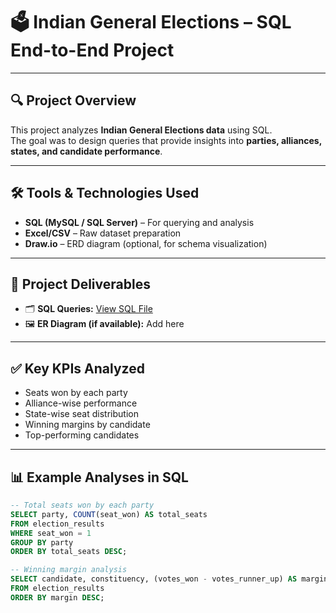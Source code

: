 # 🗳️ Indian General Elections – SQL End-to-End Project  

---

## 🔍 Project Overview  
This project analyzes **Indian General Elections data** using SQL.  
The goal was to design queries that provide insights into **parties, alliances, states, and candidate performance**.  

---

## 🛠 Tools & Technologies Used  
- **SQL (MySQL / SQL Server)** – For querying and analysis  
- **Excel/CSV** – Raw dataset preparation  
- **Draw.io** – ERD diagram (optional, for schema visualization)  

---

## 📂 Project Deliverables  
- 🗂️ **SQL Queries:** [View SQL File](https://github.com/YourGitHubUsername/Indian-General-Elections-SQL-Project/blob/main/SQLQuery1.sql)  
- 🖼️ **ER Diagram (if available):** Add here  

---

## ✅ Key KPIs Analyzed  
- Seats won by each party  
- Alliance-wise performance  
- State-wise seat distribution  
- Winning margins by candidate  
- Top-performing candidates  

---

## 📊 Example Analyses in SQL  
```sql
-- Total seats won by each party
SELECT party, COUNT(seat_won) AS total_seats
FROM election_results
WHERE seat_won = 1
GROUP BY party
ORDER BY total_seats DESC;

-- Winning margin analysis
SELECT candidate, constituency, (votes_won - votes_runner_up) AS margin
FROM election_results
ORDER BY margin DESC;
